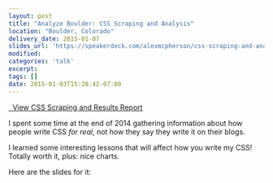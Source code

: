 ```yaml
---
layout: post
title: "Analyze Boulder: CSS Scraping and Analysis"
location: "Boulder, Colorado"
delivery_date: 2015-01-07
slides_url: 'https://speakerdeck.com/alexmcpherson/css-scraping-and-analysis'
modified:
categories: 'talk'
excerpt:
tags: []
date: 2015-01-03T15:28:42-07:00
---
```


<a class="btn btn-success" href="http://reports.quickleft.com/css"><i class="fa fa-fw fa-bar-chart-o"></i>&nbsp; View CSS Scraping and Results Report</a>

I spent some time at the end of 2014 gathering information about how people write CSS _for real_, not how they say they write it on their blogs.

I learned some interesting lessons that will affect how you write my CSS! Totally worth it, plus: nice charts.

Here are the slides for it:

<script async class="speakerdeck-embed" data-id="402d9df0767b0132a39606ed29108c41" data-ratio="1.33333333333333" src="//speakerdeck.com/assets/embed.js"></script>

